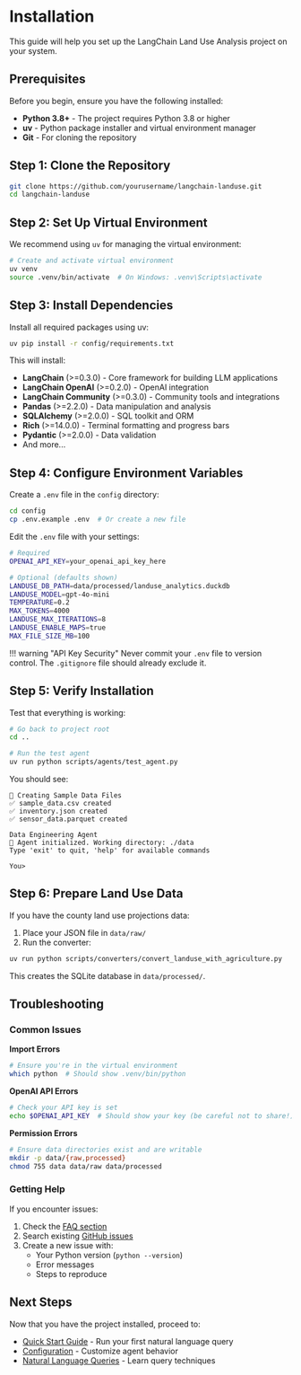 # Installation

This guide will help you set up the LangChain Land Use Analysis project on your system.

## Prerequisites

Before you begin, ensure you have the following installed:

- **Python 3.8+** - The project requires Python 3.8 or higher
- **uv** - Python package installer and virtual environment manager
- **Git** - For cloning the repository

## Step 1: Clone the Repository

```bash
git clone https://github.com/yourusername/langchain-landuse.git
cd langchain-landuse
```

## Step 2: Set Up Virtual Environment

We recommend using `uv` for managing the virtual environment:

```bash
# Create and activate virtual environment
uv venv
source .venv/bin/activate  # On Windows: .venv\Scripts\activate
```

## Step 3: Install Dependencies

Install all required packages using uv:

```bash
uv pip install -r config/requirements.txt
```

This will install:

- **LangChain** (>=0.3.0) - Core framework for building LLM applications
- **LangChain OpenAI** (>=0.2.0) - OpenAI integration
- **LangChain Community** (>=0.3.0) - Community tools and integrations
- **Pandas** (>=2.2.0) - Data manipulation and analysis
- **SQLAlchemy** (>=2.0.0) - SQL toolkit and ORM
- **Rich** (>=14.0.0) - Terminal formatting and progress bars
- **Pydantic** (>=2.0.0) - Data validation
- And more...

## Step 4: Configure Environment Variables

Create a `.env` file in the `config` directory:

```bash
cd config
cp .env.example .env  # Or create a new file
```

Edit the `.env` file with your settings:

```bash
# Required
OPENAI_API_KEY=your_openai_api_key_here

# Optional (defaults shown)
LANDUSE_DB_PATH=data/processed/landuse_analytics.duckdb
LANDUSE_MODEL=gpt-4o-mini
TEMPERATURE=0.2
MAX_TOKENS=4000
LANDUSE_MAX_ITERATIONS=8
LANDUSE_ENABLE_MAPS=true
MAX_FILE_SIZE_MB=100
```

!!! warning "API Key Security"
    Never commit your `.env` file to version control. The `.gitignore` file should already exclude it.

## Step 5: Verify Installation

Test that everything is working:

```bash
# Go back to project root
cd ..

# Run the test agent
uv run python scripts/agents/test_agent.py
```

You should see:

```
🚀 Creating Sample Data Files
✅ sample_data.csv created
✅ inventory.json created
✅ sensor_data.parquet created

Data Engineering Agent
🤖 Agent initialized. Working directory: ./data
Type 'exit' to quit, 'help' for available commands

You>
```

## Step 6: Prepare Land Use Data

If you have the county land use projections data:

1. Place your JSON file in `data/raw/`
2. Run the converter:

```bash
uv run python scripts/converters/convert_landuse_with_agriculture.py
```

This creates the SQLite database in `data/processed/`.

## Troubleshooting

### Common Issues

**Import Errors**
```bash
# Ensure you're in the virtual environment
which python  # Should show .venv/bin/python
```

**OpenAI API Errors**
```bash
# Check your API key is set
echo $OPENAI_API_KEY  # Should show your key (be careful not to share!)
```

**Permission Errors**
```bash
# Ensure data directories exist and are writable
mkdir -p data/{raw,processed}
chmod 755 data data/raw data/processed
```

### Getting Help

If you encounter issues:

1. Check the [FAQ section](../faq.md)
2. Search existing [GitHub issues](https://github.com/yourusername/langchain-landuse/issues)
3. Create a new issue with:
   - Your Python version (`python --version`)
   - Error messages
   - Steps to reproduce

## Next Steps

Now that you have the project installed, proceed to:

- [Quick Start Guide](quickstart.md) - Run your first natural language query
- [Configuration](configuration.md) - Customize agent behavior
- [Natural Language Queries](../queries/overview.md) - Learn query techniques